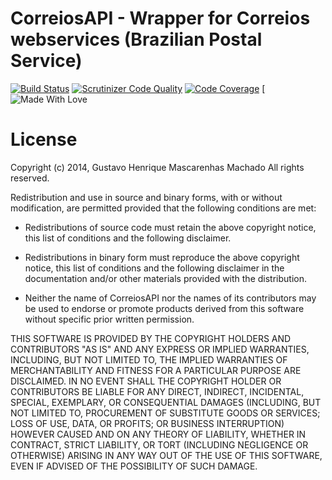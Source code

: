 # CorreiosAPI - Wrapper for Correios webservices (Brazilian Postal Service)
[![Build Status](https://travis-ci.org/guhemama/CorreiosAPI.svg?branch=master)](https://travis-ci.org/guhemama/CorreiosAPI)
[![Scrutinizer Code Quality](https://scrutinizer-ci.com/g/guhemama/CorreiosAPI/badges/quality-score.png?b=master)](https://scrutinizer-ci.com/g/guhemama/CorreiosAPI/?branch=master)
[![Code Coverage](https://scrutinizer-ci.com/g/guhemama/CorreiosAPI/badges/coverage.png?b=master)](https://scrutinizer-ci.com/g/guhemama/CorreiosAPI/?branch=master)
[![Made With Love](https://img.shields.io/badge/made%20with-❤-red.svg)

# License

Copyright (c) 2014, Gustavo Henrique Mascarenhas Machado
All rights reserved.

Redistribution and use in source and binary forms, with or without
modification, are permitted provided that the following conditions are met:

* Redistributions of source code must retain the above copyright notice, this
  list of conditions and the following disclaimer.

* Redistributions in binary form must reproduce the above copyright notice,
  this list of conditions and the following disclaimer in the documentation
  and/or other materials provided with the distribution.

* Neither the name of CorreiosAPI nor the names of its
  contributors may be used to endorse or promote products derived from
  this software without specific prior written permission.

THIS SOFTWARE IS PROVIDED BY THE COPYRIGHT HOLDERS AND CONTRIBUTORS "AS IS"
AND ANY EXPRESS OR IMPLIED WARRANTIES, INCLUDING, BUT NOT LIMITED TO, THE
IMPLIED WARRANTIES OF MERCHANTABILITY AND FITNESS FOR A PARTICULAR PURPOSE ARE
DISCLAIMED. IN NO EVENT SHALL THE COPYRIGHT HOLDER OR CONTRIBUTORS BE LIABLE
FOR ANY DIRECT, INDIRECT, INCIDENTAL, SPECIAL, EXEMPLARY, OR CONSEQUENTIAL
DAMAGES (INCLUDING, BUT NOT LIMITED TO, PROCUREMENT OF SUBSTITUTE GOODS OR
SERVICES; LOSS OF USE, DATA, OR PROFITS; OR BUSINESS INTERRUPTION) HOWEVER
CAUSED AND ON ANY THEORY OF LIABILITY, WHETHER IN CONTRACT, STRICT LIABILITY,
OR TORT (INCLUDING NEGLIGENCE OR OTHERWISE) ARISING IN ANY WAY OUT OF THE USE
OF THIS SOFTWARE, EVEN IF ADVISED OF THE POSSIBILITY OF SUCH DAMAGE.